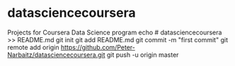 # datasciencecoursera
Projects for Coursera Data Science program
echo # datasciencecoursera >> README.md
git init
git add README.md
git commit -m "first commit"
git remote add origin https://github.com/Peter-Narbaitz/datasciencecoursera.git
git push -u origin master
